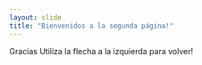 ```yaml
---
layout: slide
title: "Bienvenidos a la segunda página!"
---
```

Gracias
Utiliza la flecha a la izquierda para volver!
